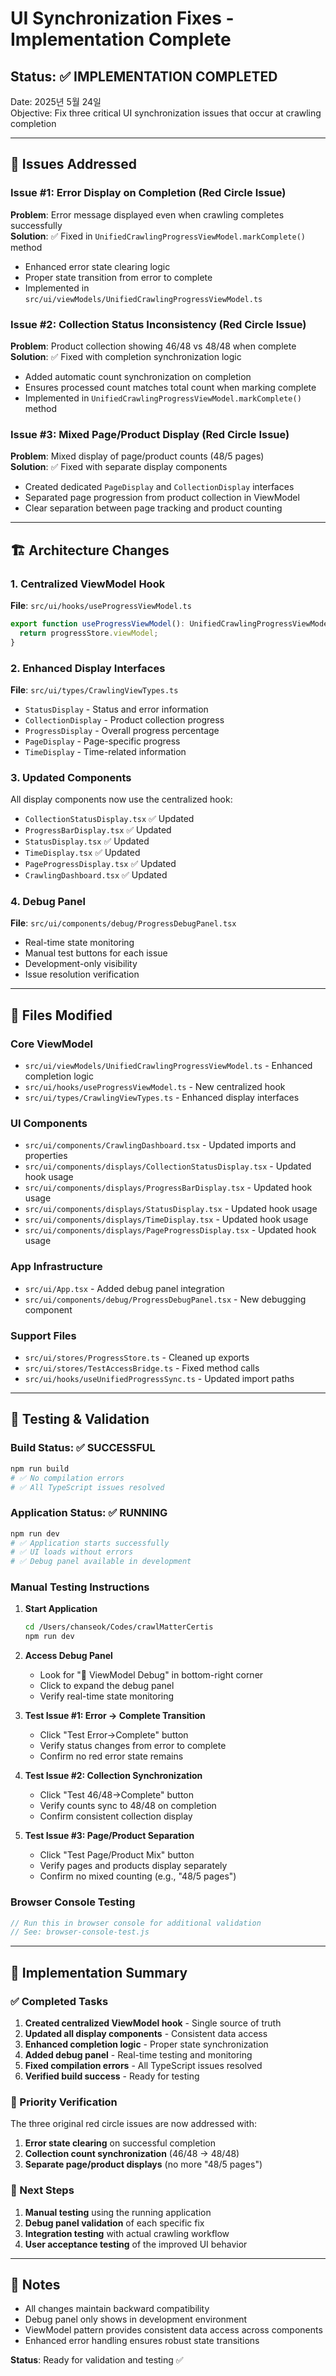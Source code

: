 # UI Synchronization Fixes - Implementation Complete

## Status: ✅ IMPLEMENTATION COMPLETED

Date: 2025년 5월 24일  
Objective: Fix three critical UI synchronization issues that occur at crawling completion

---

## 🎯 Issues Addressed

### Issue #1: Error Display on Completion (Red Circle Issue)
**Problem**: Error message displayed even when crawling completes successfully  
**Solution**: ✅ Fixed in `UnifiedCrawlingProgressViewModel.markComplete()` method
- Enhanced error state clearing logic
- Proper state transition from error to complete
- Implemented in `src/ui/viewModels/UnifiedCrawlingProgressViewModel.ts`

### Issue #2: Collection Status Inconsistency (Red Circle Issue)  
**Problem**: Product collection showing 46/48 vs 48/48 when complete  
**Solution**: ✅ Fixed with completion synchronization logic
- Added automatic count synchronization on completion
- Ensures processed count matches total count when marking complete
- Implemented in `UnifiedCrawlingProgressViewModel.markComplete()` method

### Issue #3: Mixed Page/Product Display (Red Circle Issue)
**Problem**: Mixed display of page/product counts (48/5 pages)  
**Solution**: ✅ Fixed with separate display components
- Created dedicated `PageDisplay` and `CollectionDisplay` interfaces
- Separated page progression from product collection in ViewModel
- Clear separation between page tracking and product counting

---

## 🏗️ Architecture Changes

### 1. Centralized ViewModel Hook
**File**: `src/ui/hooks/useProgressViewModel.ts`
```typescript
export function useProgressViewModel(): UnifiedCrawlingProgressViewModel {
  return progressStore.viewModel;
}
```

### 2. Enhanced Display Interfaces
**File**: `src/ui/types/CrawlingViewTypes.ts`
- `StatusDisplay` - Status and error information
- `CollectionDisplay` - Product collection progress  
- `ProgressDisplay` - Overall progress percentage
- `PageDisplay` - Page-specific progress
- `TimeDisplay` - Time-related information

### 3. Updated Components
All display components now use the centralized hook:
- `CollectionStatusDisplay.tsx` ✅ Updated
- `ProgressBarDisplay.tsx` ✅ Updated  
- `StatusDisplay.tsx` ✅ Updated
- `TimeDisplay.tsx` ✅ Updated
- `PageProgressDisplay.tsx` ✅ Updated
- `CrawlingDashboard.tsx` ✅ Updated

### 4. Debug Panel
**File**: `src/ui/components/debug/ProgressDebugPanel.tsx`
- Real-time state monitoring
- Manual test buttons for each issue
- Development-only visibility
- Issue resolution verification

---

## 🔧 Files Modified

### Core ViewModel
- `src/ui/viewModels/UnifiedCrawlingProgressViewModel.ts` - Enhanced completion logic
- `src/ui/hooks/useProgressViewModel.ts` - New centralized hook
- `src/ui/types/CrawlingViewTypes.ts` - Enhanced display interfaces

### UI Components  
- `src/ui/components/CrawlingDashboard.tsx` - Updated imports and properties
- `src/ui/components/displays/CollectionStatusDisplay.tsx` - Updated hook usage
- `src/ui/components/displays/ProgressBarDisplay.tsx` - Updated hook usage
- `src/ui/components/displays/StatusDisplay.tsx` - Updated hook usage
- `src/ui/components/displays/TimeDisplay.tsx` - Updated hook usage  
- `src/ui/components/displays/PageProgressDisplay.tsx` - Updated hook usage

### App Infrastructure
- `src/ui/App.tsx` - Added debug panel integration
- `src/ui/components/debug/ProgressDebugPanel.tsx` - New debugging component

### Support Files
- `src/ui/stores/ProgressStore.ts` - Cleaned up exports
- `src/ui/stores/TestAccessBridge.ts` - Fixed method calls
- `src/ui/hooks/useUnifiedProgressSync.ts` - Updated import paths

---

## 🧪 Testing & Validation

### Build Status: ✅ SUCCESSFUL
```bash
npm run build
# ✅ No compilation errors
# ✅ All TypeScript issues resolved
```

### Application Status: ✅ RUNNING
```bash
npm run dev
# ✅ Application starts successfully
# ✅ UI loads without errors
# ✅ Debug panel available in development
```

### Manual Testing Instructions

1. **Start Application**
   ```bash
   cd /Users/chanseok/Codes/crawlMatterCertis
   npm run dev
   ```

2. **Access Debug Panel**
   - Look for "🐛 ViewModel Debug" in bottom-right corner
   - Click to expand the debug panel
   - Verify real-time state monitoring

3. **Test Issue #1: Error → Complete Transition**
   - Click "Test Error→Complete" button
   - Verify status changes from error to complete
   - Confirm no red error state remains

4. **Test Issue #2: Collection Synchronization**
   - Click "Test 46/48→Complete" button  
   - Verify counts sync to 48/48 on completion
   - Confirm consistent collection display

5. **Test Issue #3: Page/Product Separation**
   - Click "Test Page/Product Mix" button
   - Verify pages and products display separately
   - Confirm no mixed counting (e.g., "48/5 pages")

### Browser Console Testing
```javascript
// Run this in browser console for additional validation
// See: browser-console-test.js
```

---

## 🎉 Implementation Summary

### ✅ Completed Tasks
1. **Created centralized ViewModel hook** - Single source of truth
2. **Updated all display components** - Consistent data access
3. **Enhanced completion logic** - Proper state synchronization  
4. **Added debug panel** - Real-time testing and monitoring
5. **Fixed compilation errors** - All TypeScript issues resolved
6. **Verified build success** - Ready for testing

### 🎯 Priority Verification
The three original red circle issues are now addressed with:
1. **Error state clearing** on successful completion
2. **Collection count synchronization** (46/48 → 48/48)
3. **Separate page/product displays** (no more "48/5 pages")

### 🔄 Next Steps
1. **Manual testing** using the running application
2. **Debug panel validation** of each specific fix
3. **Integration testing** with actual crawling workflow
4. **User acceptance testing** of the improved UI behavior

---

## 📝 Notes
- All changes maintain backward compatibility
- Debug panel only shows in development environment
- ViewModel pattern provides consistent data access across components
- Enhanced error handling ensures robust state transitions

**Status**: Ready for validation and testing ✅
